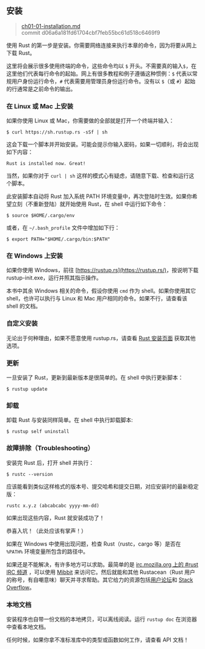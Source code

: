## 安装

> [ch01-01-installation.md](https://github.com/rust-lang/book/blob/master/second-edition/src/ch01-01-installation.md)
> <br>
> commit d06a6a181fd61704cbf7feb55bc61d518c6469f9

使用 Rust 的第一步是安装。你需要网络连接来执行本章的命令，因为将要从网上下载 Rust。

这里将会展示很多使用终端的命令，这些命令均以 `$` 开头。不需要真的输入`$`，在这里他们代表每行命令的起始。网上有很多教程和例子遵循这种惯例：`$` 代表以常规用户身份运行命令，`#` 代表需要用管理员身份运行命令。没有以 `$`（或 `#`）起始的行通常是之前命令的输出。

### 在 Linux 或 Mac 上安装

如果你使用 Linux 或 Mac，你需要做的全部就是打开一个终端并输入：

```text
$ curl https://sh.rustup.rs -sSf | sh
```

这会下载一个脚本并开始安装。可能会提示你输入密码，如果一切顺利，将会出现如下内容：

```text
Rust is installed now. Great!
```

当然，如果你对于 `curl | sh` 这样的模式心有疑虑，请随意下载、检查和运行这个脚本。

此安装脚本自动将 Rust 加入系统 PATH 环境变量中，再次登陆时生效。如果你希望立刻（不重新登陆）就开始使用 Rust，在 shell 中运行如下命令：

```text
$ source $HOME/.cargo/env
```

或者，在 `~/.bash_profile` 文件中增加如下行：

```text
$ export PATH="$HOME/.cargo/bin:$PATH"
```

### 在 Windows 上安装

如果你使用 Windows，前往 [https://rustup.rs](https://rustup.rs/)<!-- ignore -->，按说明下载 rustup-init.exe，运行并照其指示操作。

本书中其余 Windows 相关的命令，假设你使用 `cmd` 作为 shell。如果你使用其它 shell，也许可以执行与 Linux 和 Mac 用户相同的命令。如果不行，请查看该 shell 的文档。

### 自定义安装

无论出于何种理由，如果不愿意使用 rustup.rs，请查看 [Rust 安装页面](https://www.rust-lang.org/install.html) 获取其他选项。


### 更新

一旦安装了 Rust，更新到最新版本是很简单的。在 shell 中执行更新脚本：

```text
$ rustup update
```

### 卸载

卸载 Rust 与安装同样简单。在 shell 中执行卸载脚本:

```text
$ rustup self uninstall
```

### 故障排除（Troubleshooting）

安装完 Rust 后，打开 shell 并执行：

```text
$ rustc --version
```

应该能看到类似这样格式的版本号、提交哈希和提交日期，对应安装时的最新稳定版：

```text
rustc x.y.z (abcabcabc yyyy-mm-dd)
```

如果出现这些内容，Rust 就安装成功了！

恭喜入坑！（此处应该有掌声！）

如果在 Windows 中使用出现问题，检查 Rust（rustc，cargo 等）是否在 `%PATH%` 环境变量所包含的路径中。

如果还是不能解决，有许多地方可以求助。最简单的是 [irc.mozilla.org 上的 #rust IRC 频道][irc]<!-- ignore --> ，可以使用 [Mibbit][mibbit] 来访问它。然后就能和其他 Rustacean（Rust 用户的称号，有自嘲意味）聊天并寻求帮助。其它给力的资源包括[用户论坛][users]和 [Stack Overflow][stackoverflow]。

[irc]: irc://irc.mozilla.org/#rust
[mibbit]: http://chat.mibbit.com/?server=irc.mozilla.org&channel=%23rust
[users]: https://users.rust-lang.org/
[stackoverflow]: http://stackoverflow.com/questions/tagged/rust

### 本地文档

安装程序也自带一份文档的本地拷贝，可以离线阅读。运行 `rustup doc` 在浏览器中查看本地文档。

任何时候，如果你拿不准标准库中的类型或函数如何工作，请查看 API 文档！